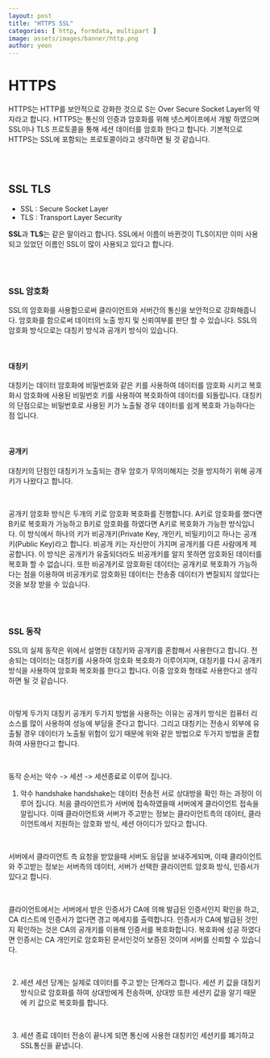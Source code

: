 ```yaml
---
layout: post
title: "HTTPS SSL"
categories: [ http, formdata, multipart ]
image: assets/images/banner/http.png
author: yeon
---
```


# HTTPS
HTTPS는 HTTP를 보안적으로 강화한 것으로 S는 Over Secure Socket Layer의 약자라고 합니다.
HTTPS는 통신의 인증과 암호화를 위해 넷스케이프에서 개발 하였으며 SSL이나 TLS 프로토콜을 통해 세션 데이터를 암호화 한다고 합니다.
기본적으로 HTTPS는 SSL에 포함되는 프로토콜이라고 생각하면 될 것 같습니다. <br>

<br><br>

## SSL TLS
- SSL : Secure Socket Layer
- TLS : Transport Layer Security

**SSL**과 **TLS**는 같은 말이라고 합니다. SSL에서 이름이 바뀐것이 TLS이지만 이미 사용되고 있었던 이름인 SSL이 많이 사용되고 있다고 합니다. <br>

<br><br>

### SSL 암호화
SSL의 암호화를 사용함으로써 클라이언트와 서버간의 통신을 보안적으로 강화해줍니다. 암호화를 함으로써 데이터의 노출 방지 및 신뢰여부를 판단 할 수 있습니다. SSL의 암호화 방식으로는 대칭키 방식과 공개키 방식이 있습니다. <br>

<br>

#### 대칭키
대칭키는 데이터 암호화에 비밀번호와 같은 키를 사용하여 데이터를 암호화 시키고 복호화시 암호화에 사용된 비밀번호 키를 사용하여 복호화하여 데이터를 되돌립니다. 대칭키의 단점으로는 비밀번호로 사용된 키가 노출될 경우 데이터를 쉽게 복호화 가능하다는 점 입니다. <br>

<br>

#### 공개키
대칭키의 단점인 대칭키가 노출되는 경우 암호가 무의미해지는 것을 방지하기 위해 공개키가 나왔다고 합니다. <br>

<br>

공개키 암호화 방식은 두개의 키로 암호화 복호화를 진행합니다. A키로 암호화를 했다면 B키로 복호화가 가능하고 B키로 암호화를 하였다면 A키로 복호화가 가능한 방식입니다. 이 방식에서 하나의 키가 비공개키(Private Key, 개인키, 비밀키)이고 하나는 공개키(Public Key)라고 합니다. 비공개 키는 자신만이 가지며 공개키를 다른 사람에게 제공합니다. 이 방식은 공개키가 유출되더라도 비공개키를 알지 못하면 암호화된 데이터를 복호화 할 수 없습니다. 또한 비공개키로 암호화된 데이터는 공개키로 복호화가 가능하다는 점을 이용하여 비공개키로 암호화된 데이터는 전송중 데이터가 변질되지 않았다는 것을 보장 받을 수 있습니다. <br>

<br><br>

### SSL 동작
SSL의 실제 동작은 위에서 설명한 대칭키와 공개키를 혼합해서 사용한다고 합니다. 전송되는 데이터는 대칭키를 사용하여 암호화 복호화가 이루어지며, 대칭키를 다시 공개키 방식을 사용하여 암호화 복호화를 한다고 합니다. 이중 암호화 형태로 사용한다고 생각하면 될 것 같습니다. <br>

<br>

이렇게 두가지 대칭키 공개키 두가지 방법을 사용하는 이유는 공개키 방식은 컴퓨터 리소스를 많이 사용하여 성능에 부담을 준다고 합니다. 그리고 대칭키는 전송시 외부에 유출될 경우 데이터가 노출될 위험이 있기 때문에 위와 같은 방법으로 두가지 방법을 혼합하여 사용한다고 합니다. 

<br>

동작 순서는 악수 -> 세션 -> 세션종료로 이루어 집니다. <br>

1. 악수 handshake
handshake는 데이터 전송전 서로 상대방을 확인 하는 과정이 이루어 집니다. 처음 클라이언트가 서버에 접속하였을때 서버에게 클라이언트 접속을 알립니다. 이때 클라이언트와 서버가 주고받는 정보는 클라이언트측의 데이터, 클라이언트에서 지원하는 암호화 방식, 세션 아이디가 있다고 합니다. <br>

<br>

서버에서 클라이언트 측 요청을 받았을때 서버도 응답을 보내주게되며, 이때 클라이언트와 주고받는 정보는 서버측의 데이터, 서버가 선택한 클라이언트 암호화 방식, 인증서가 있다고 합니다. <br>

<br>

클라이언트에서는 서버에서 받은 인증서가 CA에 의해 발급된 인증서인지 확인을 하고, CA 리스트에 인증서가 없다면 경고 메세지를 출력합니다.
인증서가 CA에 발급된 것인지 확인하는 것은 CA의 공개키를 이용해 인증서를 복호화합니다. 복호화에 성공 하였다면 인증서는 CA 개인키로 암호화된 문서인것이 보증된 것이며 서버를 신뢰할 수 있습니다.

<br>

2. 세션
세션 당계는 실제로 데이터를 주고 받는 단계라고 합니다. 세션 키 값을 대칭키 방식으로 암호화를 하여 상대방에게 전송하며, 상대방 또한 세션키 값을 알기 때문에 키 값으로 복호화를 합니다. 

<br>

3. 세션 종료
데이터 전송이 끝나게 되면 통신에 사용한 대칭키인 세션키를 폐기하고 SSL통신을 끝냅니다.


<br><br><br>